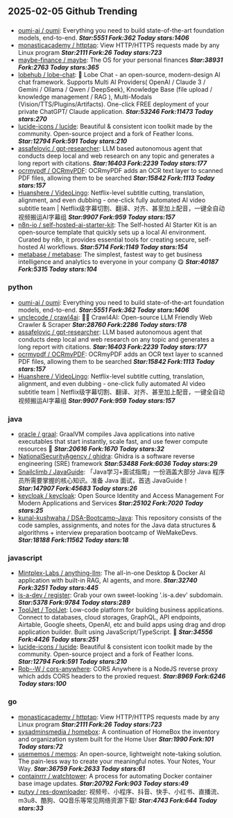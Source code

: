 ## 2025-02-05 Github Trending

### 
* [oumi-ai / oumi](https://github.com/oumi-ai/oumi): Everything you need to build state-of-the-art foundation models, end-to-end. ***Star:5551 Fork:362 Today stars:1406***
* [monasticacademy / httptap](https://github.com/monasticacademy/httptap): View HTTP/HTTPS requests made by any Linux program ***Star:2111 Fork:26 Today stars:723***
* [maybe-finance / maybe](https://github.com/maybe-finance/maybe): The OS for your personal finances ***Star:38931 Fork:2763 Today stars:365***
* [lobehub / lobe-chat](https://github.com/lobehub/lobe-chat): 🤯 Lobe Chat - an open-source, modern-design AI chat framework. Supports Multi AI Providers( OpenAI / Claude 3 / Gemini / Ollama / Qwen / DeepSeek), Knowledge Base (file upload / knowledge management / RAG ), Multi-Modals (Vision/TTS/Plugins/Artifacts). One-click FREE deployment of your private ChatGPT/ Claude application. ***Star:53246 Fork:11473 Today stars:270***
* [lucide-icons / lucide](https://github.com/lucide-icons/lucide): Beautiful & consistent icon toolkit made by the community. Open-source project and a fork of Feather Icons. ***Star:12794 Fork:591 Today stars:210***
* [assafelovic / gpt-researcher](https://github.com/assafelovic/gpt-researcher): LLM based autonomous agent that conducts deep local and web research on any topic and generates a long report with citations. ***Star:16403 Fork:2239 Today stars:177***
* [ocrmypdf / OCRmyPDF](https://github.com/ocrmypdf/OCRmyPDF): OCRmyPDF adds an OCR text layer to scanned PDF files, allowing them to be searched ***Star:15842 Fork:1113 Today stars:157***
* [Huanshere / VideoLingo](https://github.com/Huanshere/VideoLingo): Netflix-level subtitle cutting, translation, alignment, and even dubbing - one-click fully automated AI video subtitle team | Netflix级字幕切割、翻译、对齐、甚至加上配音，一键全自动视频搬运AI字幕组 ***Star:9907 Fork:959 Today stars:157***
* [n8n-io / self-hosted-ai-starter-kit](https://github.com/n8n-io/self-hosted-ai-starter-kit): The Self-hosted AI Starter Kit is an open-source template that quickly sets up a local AI environment. Curated by n8n, it provides essential tools for creating secure, self-hosted AI workflows. ***Star:5714 Fork:1149 Today stars:154***
* [metabase / metabase](https://github.com/metabase/metabase): The simplest, fastest way to get business intelligence and analytics to everyone in your company 😋 ***Star:40187 Fork:5315 Today stars:104***

### python
* [oumi-ai / oumi](https://github.com/oumi-ai/oumi): Everything you need to build state-of-the-art foundation models, end-to-end. ***Star:5551 Fork:362 Today stars:1406***
* [unclecode / crawl4ai](https://github.com/unclecode/crawl4ai): 🚀🤖 Crawl4AI: Open-source LLM Friendly Web Crawler & Scraper ***Star:28760 Fork:2286 Today stars:178***
* [assafelovic / gpt-researcher](https://github.com/assafelovic/gpt-researcher): LLM based autonomous agent that conducts deep local and web research on any topic and generates a long report with citations. ***Star:16403 Fork:2239 Today stars:177***
* [ocrmypdf / OCRmyPDF](https://github.com/ocrmypdf/OCRmyPDF): OCRmyPDF adds an OCR text layer to scanned PDF files, allowing them to be searched ***Star:15842 Fork:1113 Today stars:157***
* [Huanshere / VideoLingo](https://github.com/Huanshere/VideoLingo): Netflix-level subtitle cutting, translation, alignment, and even dubbing - one-click fully automated AI video subtitle team | Netflix级字幕切割、翻译、对齐、甚至加上配音，一键全自动视频搬运AI字幕组 ***Star:9907 Fork:959 Today stars:157***

### java
* [oracle / graal](https://github.com/oracle/graal): GraalVM compiles Java applications into native executables that start instantly, scale fast, and use fewer compute resources 🚀 ***Star:20616 Fork:1670 Today stars:32***
* [NationalSecurityAgency / ghidra](https://github.com/NationalSecurityAgency/ghidra): Ghidra is a software reverse engineering (SRE) framework ***Star:53488 Fork:6036 Today stars:29***
* [Snailclimb / JavaGuide](https://github.com/Snailclimb/JavaGuide): 「Java学习+面试指南」一份涵盖大部分 Java 程序员所需要掌握的核心知识。准备 Java 面试，首选 JavaGuide！ ***Star:147907 Fork:45683 Today stars:26***
* [keycloak / keycloak](https://github.com/keycloak/keycloak): Open Source Identity and Access Management For Modern Applications and Services ***Star:25102 Fork:7020 Today stars:25***
* [kunal-kushwaha / DSA-Bootcamp-Java](https://github.com/kunal-kushwaha/DSA-Bootcamp-Java): This repository consists of the code samples, assignments, and notes for the Java data structures & algorithms + interview preparation bootcamp of WeMakeDevs. ***Star:18188 Fork:11562 Today stars:18***

### javascript
* [Mintplex-Labs / anything-llm](https://github.com/Mintplex-Labs/anything-llm): The all-in-one Desktop & Docker AI application with built-in RAG, AI agents, and more. ***Star:32740 Fork:3251 Today stars:445***
* [is-a-dev / register](https://github.com/is-a-dev/register): Grab your own sweet-looking '.is-a.dev' subdomain. ***Star:5378 Fork:9784 Today stars:289***
* [ToolJet / ToolJet](https://github.com/ToolJet/ToolJet): Low-code platform for building business applications. Connect to databases, cloud storages, GraphQL, API endpoints, Airtable, Google sheets, OpenAI, etc and build apps using drag and drop application builder. Built using JavaScript/TypeScript. 🚀 ***Star:34556 Fork:4426 Today stars:251***
* [lucide-icons / lucide](https://github.com/lucide-icons/lucide): Beautiful & consistent icon toolkit made by the community. Open-source project and a fork of Feather Icons. ***Star:12794 Fork:591 Today stars:210***
* [Rob--W / cors-anywhere](https://github.com/Rob--W/cors-anywhere): CORS Anywhere is a NodeJS reverse proxy which adds CORS headers to the proxied request. ***Star:8969 Fork:6246 Today stars:100***

### go
* [monasticacademy / httptap](https://github.com/monasticacademy/httptap): View HTTP/HTTPS requests made by any Linux program ***Star:2111 Fork:26 Today stars:723***
* [sysadminsmedia / homebox](https://github.com/sysadminsmedia/homebox): A continuation of HomeBox the inventory and organization system built for the Home User ***Star:1990 Fork:101 Today stars:72***
* [usememos / memos](https://github.com/usememos/memos): An open-source, lightweight note-taking solution. The pain-less way to create your meaningful notes. Your Notes, Your Way. ***Star:36759 Fork:2633 Today stars:61***
* [containrrr / watchtower](https://github.com/containrrr/watchtower): A process for automating Docker container base image updates. ***Star:20792 Fork:903 Today stars:49***
* [putyy / res-downloader](https://github.com/putyy/res-downloader): 视频号、小程序、抖音、快手、小红书、直播流、m3u8、酷狗、QQ音乐等常见网络资源下载! ***Star:4743 Fork:644 Today stars:33***
